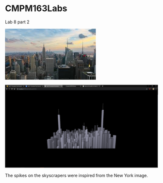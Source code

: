 # CMPM163Labs

Lab 8 part 2

![](images/newyork.jpg)

![](images/screenshot.PNG)

The spikes on the skyscrapers were inspired from the New York image. 
